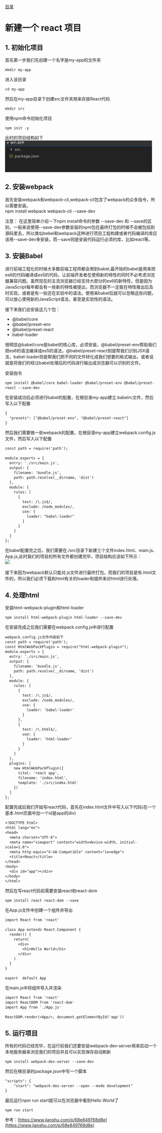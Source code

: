 [目录](./)
# 新建一个 react 项目

## 1. 初始化项目

首先第一步我们先创建一个名字是my-app的文件夹
```
mkdir my-app
```
进入该目录
```
cd my-app
```

然后在my-app目录下创建src文件夹用来存放React代码
```
mkdir src
```

使用npm命令初始化项目
```
npm init -y
```

此时的项目结构如下  
![](15843445-30c81852206f03fc.webp)


## 2. 安装webpack

首先安装webpack和webpack-cli,webpack-cli包含了webpack的众多指令，所以需要安装。  
npm install webpack webpack-cli --save-dev

注意： 在这里简单介绍一下npm install命令的参数 --save-dev 和 --save的区别，一般来说使用--save-dev参数安装的npm包在最终打包的时候不会被包括到源码里去，所以类似bebel和webpack这种进行项目工程构建或者代码编译的库应该用--save-dev来安装，而--save则是安装代码运行必须的库，比如react等。

## 3. 安装Babel

进行前端工程化的时候大多数前端工程师都会用到babel,最开始的babel是用来把es6的代码编译成es5的代码，让前端开发者在使用新的特性的同时不必考虑浏览器兼容问题。虽然现在的主流浏览器已经支持大部分的es6的新特性，但是因为JavaScript每年都会有一些新的特性被提出，而浏览器不一定能在特性推出后及时实现，或者是有一些还在实验中的语法。使用来babel后就可以忽略这些问题，可以放心使用新的JavaScript语法，甚至是实验性的语法。

接下来我们会安装这几个包：

* @babel/core
* @babel/preset-env
* @babel/preset-react
* babel-loader

很明显@babel/core是babel的核心库，必须安装，@babel/preset-env帮助我们把es6的语法编译成es5的语法，@babel/preset-react则是帮我们识别JSX语法，babel-loader则是帮我们把不同的文件转化成我们想要的格式输出，或者说就是将我们的经过babel处理后的代码进行输出成浏览器可以识别的文件。

安装指令
```
npm install @babel/core babel-loader @babel/preset-env @babel/preset-react --save-dev
```

在安装成功后必须进行babel的配置，在根目录my-app建立.babelrc文件，然后写入以下配置
```
{
  "presets": ["@babel/preset-env", "@babel/preset-react"]
}
```

然后我们需要做一些webpack的配置，在根目录my-app建立webpack.config.js文件，然后写入以下配置
```
const path = require('path');

module.exports = {
  entry: './src/main.js',
  output: {
    filename: 'bundle.js',
    path: path.resolve(__dirname, 'dist')
  },
  module: {
    rules: [
      {
        test: /\.js$/,
        exclude: /node_modules/,
        use: {
          loader: "babel-loader"
        }
      }
    ]
  }
};
```

在babel配置完之后，我们需要在./src目录下新建三个文件index.html、main.js、App.js,此时我们的项目的所有文件都创建完毕，项目结构应该如下所示：  
![](15843445-d01b1cd46e5e8b83)

接下来因为webpack默认只能对.js文件进行最终打包，而我们的项目是有.html文件的，所以我们必须下载和html有关的loader和插件来对html进行处理。

## 4. 处理html

安装html-webpack-plugin和html-loader
```
npm install html-webpack-plugin html-loader --save-dev
```

在安装完成之后我们需要在webpack.config.js中进行配置
```
webpack.config.js文件内容如下
const path = require('path');
const HtmlWebPackPlugin = require("html-webpack-plugin");
module.exports = {
  entry: './src/main.js',
  output: {
    filename: 'bundle.js',
    path: path.resolve(__dirname, 'dist')
  },
  module: {
    rules: [
      {
        test: /\.js$/,
        exclude: /node_modules/,
        use: {
          loader: 'babel-loader'
        }
      },
      {
        test: /\.html$/,
        use: {
          loader: 'html-loader'
        }
      }
    ]
  },
  plugins: [
    new HtmlWebPackPlugin({
      titel: 'react app',
      filename: 'index.html',
      template: './src/index.html'
    })
  ]
};
```

配置完成后我们开始写react代码，首先在index.html文件中写入以下代码(在一个基本.html页面中加一个id是app的div)
```
<!DOCTYPE html>
<html lang="en">
<head>
  <meta charset="UTF-8">
  <meta name="viewport" content="width=device-width, initial-scale=1.0">
  <meta http-equiv="X-UA-Compatible" content="ie=edge">
  <title>React</title>
</head>
<body>
  <div id="app"></div>
</body>
</html>
```

然后在写react代码前需要安装react和react-dom
```
npm install react react-dom --save
```

在App.js文件中创建一个组件并导出
```
import React from 'react'

class App extends React.Component {
  render() {
    return(
      <div>
        <h1>Hello World</h1>
      </div>
    )
  }
}

export  default App
```

在main.js中将组件导入并渲染
```
import React from 'react'
import ReactDOM from 'react-dom'
import App from './App.js'

ReactDOM.render(<App/>, document.getElementById('app'))
```

## 5. 运行项目

所有的代码已经完毕，在运行前我们还要安装webpack-dev-server用来启动一个本地服务器来浏览我们的项目并且可以实现保存自动刷新
```
npm install webpack-dev-server --save-dev
```

然后在根目录的package.json中写一个脚本
```
"scripts": {
    "start": "webpack-dev-server --open --mode development"
}
```

最后运行npm run start就可以在浏览器中看到Hello World了
```
npm run start
```

参考：[https://www.jianshu.com/p/68e849768d8e](https://www.jianshu.com/p/68e849768d8e)
